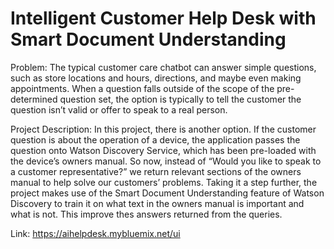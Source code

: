 # Intelligent Customer Help Desk with Smart Document Understanding

Problem:
The typical customer care chatbot can answer simple questions, such as store locations and hours, directions, and maybe even making appointments. When a question falls outside of the scope of the pre-determined question set, the option is typically to tell the customer the question isn’t valid or offer to speak to a real person.


Project Description:
In this project, there is another option. If the customer question is about the operation of a device, the application passes the question onto Watson Discovery Service, which has been pre-loaded with the device’s owners manual. So now, instead of “Would you like to speak to a customer representative?” we return relevant sections of the owners manual to help solve our customers’ problems.
Taking it a step further, the project makes use of the Smart Document Understanding feature of Watson Discovery to train it on what text in the owners manual is important and what is not. This improve thes answers returned from the queries.

Link: https://aihelpdesk.mybluemix.net/ui
